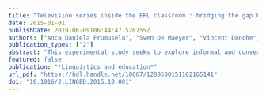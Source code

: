 ```yaml
---
title: "Television series inside the EFL classroom : bridging the gap between teaching and learning informal language through subtitles"
date: 2015-01-01
publishDate: 2019-06-09T06:44:47.520755Z
authors: ["Anca Daniela Frumuselu", "Sven De Maeyer", "Vincent Donche", "Maria del Mar Gutierrez Colon Plana"]
publication_types: ["2"]
abstract: "This experimental study seeks to explore informal and conversational speech, such as slang,phrasal verbs and colloquial expressions through the use of subtitled TV series (interlingualand intralingual) amongst learners in higher education. Thus, 40 Spanish/Catalan, Dutch,German, Russian, Romanian and Moldavian second year university undergraduates, study-ing a BA in English in the province of Catalonia (Spain) with an A2 to C1 proficiency level ofCEFR, were randomly assigned either to interlingual mode (English sound + Spanish subti-tles) or to intralingual mode (English sound + English subtitles). They were exposed to a totalof 13 subtitled episodes from the American series Friends over a period of 7 weeks. A multi-ple choice and open questions pre-test and a post-test were administered in order to analysethe effect of the two types of subtitles upon informal vocabulary learning and film compre-hension. Results indicated that learners performed better under the EE (intralingual) thanunder the ES (interlingual) mode. No significant interaction has been found between theintervention and the post-test scores, therefore, the difference in scores between the twoconditions of subtitles is not dependent on students prior proficiency level. The obtainedresults support the use of subtitled audiovisual aids in foreign language classroom teaching,being in line with the principles outlined by the Cognitive Theory of Multimedia Learningand Theory of Cognitive Load."
featured: false
publication: "*Linguistics and education*"
url_pdf: "https://hdl.handle.net/10067/1288500151162165141"
doi: "10.1016/J.LINGED.2015.10.001"
---
```



